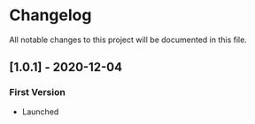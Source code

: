 # Changelog
All notable changes to this project will be documented in this file.

## [1.0.1] - 2020-12-04
### First Version
- Launched